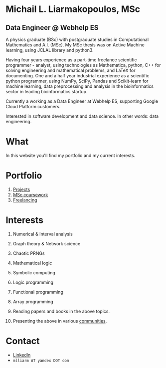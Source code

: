 # Michail L. Liarmakopoulos, MSc

## Data Engineer @ Webhelp ES

A physics graduate (BSc) with postgraduate studies in Computational Mathematics and A.I. (MSc). My MSc thesis was on Active Machine learning, using JCLAL library and python3.

Having four years experience as a part-time freelance scientific programmer - analyst, using technologies as Mathematica, python, C++ for solving engineering and mathematical problems, and LaTeX for documenting. One and a half year industrial experience as a scientific python programmer, using NumPy, SciPy, Pandas and Scikit-learn for machine learning, data preprocessing and analysis in the bioinformatics sector in leading bioinformatics startup.

Currently a working as a Data Engineer at Webhelp ES, supporting Google Cloud Platform customers. 

Interested in software development and data science. In other words: data engineering.

# What

In this website you'll find my portfolio and my current interests.

# Portfolio

1. [Projects](port/projects.md)
2. [MSc coursework](port/msc-coursework.md)
3. [Freelancing](port/freelancing.md)

# Interests
1. Numerical & Interval analysis
2. Graph theory & Network science
3. Chaotic PRNGs
4. Mathematical logic
5. Symbolic computing

1. Logic programming
2. Functional programming
3. Array programming

1. Reading papers and books in the above topics.
2. Presenting the above in various [communities](https://mlliarm.github.io/apl-in-bcn/).

# Contact

- [LinkedIn](https://www.linkedin.com/in/mlliarm/)
- `mlliarm AT yandex DOT com`